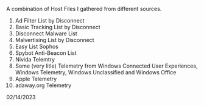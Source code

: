 A combination of Host Files I gathered from different sources.

1. Ad Filter List by Disconnect
2. Basic Tracking List by Disconnect
3. Disconnect Malware List
4. Malvertising List by Disconnect
5. Easy List Sophos
6. Spybot Anti-Beacon List 
7. Nivida Telemtry
8. Some (very litle) Telemetry from Windows Connected User Experiences, Windows Telemetry, Windows Unclassified and Windows Office
9. Apple Telemetry
10. adaway.org Telemetry      
        
          
02/14/2023
